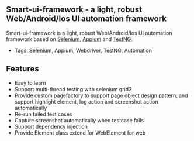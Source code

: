 ﻿## Smart-ui-framework - a light, robust Web/Android/Ios UI automation framework

Smart-ui-framework is a light, robust Web/Android/Ios UI automation framework based on [Selenium](http://seleniumhq.org/), [Appium](http://appium.io/) and [TestNG](http://testng.org/doc/index.html).

* Tags: Selenium, Appium, Webdriver, TestNG, Automation

## Features

* Easy to learn
* Support multi-thread testing with selenium grid2
* Provide custom pagefactory to support page object design pattern, and support highlight element, log action and screenshot action automatically
* Re-run failed test cases
* Capture screenshot automatically when testcase fails
* Support dependency injection
* Provide Element class extend for WebElement for web


